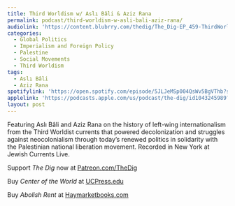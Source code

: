 ```yaml
---
title: Third Worldism w/ Aslı Bâli & Aziz Rana
permalink: podcast/third-worldism-w-asli-bali-aziz-rana/
audiolink: 'https://content.blubrry.com/thedig/The_Dig-EP_459-ThirdWorldism.mp3'
categories:
  - Global Politics
  - Imperialism and Foreign Policy
  - Palestine
  - Social Movements
  - Third Worldism
tags:
  - Aslı Bâli
  - Aziz Rana
spotifylink: 'https://open.spotify.com/episode/5JLJeMSp004QsWv5BgVThb?si=d4d0e51434dd48df'
applelink: 'https://podcasts.apple.com/us/podcast/the-dig/id1043245989?i=1000670703011'
layout: post
---
```


Featuring Aslı Bâli and Aziz Rana on the history of left-wing internationalism from the Third Worldist currents that powered decolonization and struggles against neocolonialism through today’s renewed politics in solidarity with the Palestinian national liberation movement. Recorded in New York at Jewish Currents Live.

Support *The Dig* now at [Patreon.com/TheDig](http://patreon.com/TheDig)

Buy *Center of the World* at [UCPress.edu](http://ucpress.edu)

Buy *Abolish Rent* at [Haymarketbooks.com](http://haymarketbooks.com)
